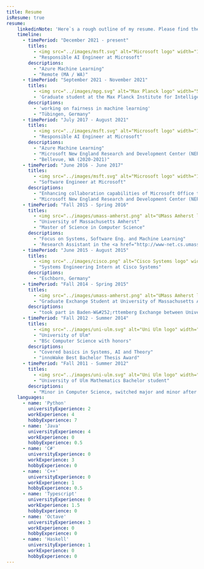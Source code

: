 ```yaml
---
title: Resume
isResume: true
resume:
    linkedinNote: 'Here`s a rough outline of my resume. Please find the comprehensive version at <a href="https://www.linkedin.com/in/romanlutz">linkedin.com/in/romanlutz</a>'
    timeline:
      - timePeriod: "December 2021 - present"
        titles:
          - <img src="../images/msft.svg" alt="Microsoft logo" width="100%" class="center">
          - "Responsible AI Engineer at Microsoft"
        descriptions:
          - "Azure Machine Learning"
          - "Remote (MA / WA)"
      - timePeriod: "September 2021 - November 2021"
        titles:
          - <img src="../images/mpg.svg" alt="Max Planck logo" width="50%" class="center">
          - 'Graduate student at the Max Planck Institute for Intelligent Systems (MPI-IS)'
        descriptions:
          - 'working on fairness in machine learning'
          - "Tübingen, Germany"
      - timePeriod: "July 2017 - August 2021"
        titles:
          - <img src="../images/msft.svg" alt="Microsoft logo" width="100%" class="center">
          - "Responsible AI Engineer at Microsoft"
        descriptions:
          - "Azure Machine Learning"
          - "Microsoft New England Research and Development Center (NERD), Cambridge, MA (until 2020)"
          - "Bellevue, WA (2020-2021)"
      - timePeriod: "June 2016 - June 2017"
        titles:
          - <img src="../images/msft.svg" alt="Microsoft logo" width="100%" class="center">
          - "Software Engineer at Microsoft"
        descriptions:
          - "Enhancing collaboration capabilities of Microsoft Office through the Share feature."
          - "Microsoft New England Research and Development Center (NERD), Cambridge, MA"
      - timePeriod: "Fall 2015 - Spring 2016"
        titles:
          - <img src="../images/umass-amherst.png" alt="UMass Amherst logo" width="100%" class="center">
          - "University of Massachusetts Amherst"
          - "Master of Science in Computer Science"
        descriptions:
          - "Focus on Systems, Software Eng. and Machine Learning"
          - 'Research Assistant in the <a href="http://www-net.cs.umass.edu/networks/people.html">Computer Networking Lab</a> working with Professor <a href="https://www.cs.umass.edu/faculty/directory/towsley_donald">Don Towsley</a> and Professor <a href="http://www2.ic.uff.br/~arocha/">Antonio Rocha</a> on the <span class="thigh">Simulation of Cache Networks.</span>'
      - timePeriod: "June 2015 - August 2015"
        titles:
          - <img src="../images/cisco.png" alt="Cisco Systems logo" width="80%" class="center">
          - "Systems Engineering Intern at Cisco Systems"
        descriptions:
          - "Eschborn, Germany"
      - timePeriod: "Fall 2014 - Spring 2015"
        titles:
          - <img src="../images/umass-amherst.png" alt="UMass Amherst logo" width="100%" class="center">
          - "Graduate Exchange Student at University of Massachusetts Amherst"
        descriptions:
          - "took part in Baden-W&#252;rttemberg Exchange between University of Ulm and University of Massachusetts Amherst"
      - timePeriod: "Fall 2012 - Summer 2014"
        titles:
          - <img src="../images/uni-ulm.svg" alt="Uni Ulm logo" width="100%" class="center">
          - "University of Ulm"
          - "BSc Computer Science with honors"
        descriptions:
          - "Covered basics in Systems, AI and Theory"
          - "innoWake Best Bachelor Thesis Award"
      - timePeriod: "Fall 2011 - Summer 2012"
        titles:
          - <img src="../images/uni-ulm.svg" alt="Uni Ulm logo" width="100%" class="center">
          - "University of Ulm Mathematics Bachelor student"
        descriptions:
          - "Minor in Computer Science, switched major and minor after two semesters"
    languages:
      - name: 'Python'
        universityExperience: 2
        workExperience: 4
        hobbyExperience: 7
      - name: 'Java'
        universityExperience: 4
        workExperience: 0
        hobbyExperience: 0.5
      - name: 'C#'
        universityExperience: 0
        workExperience: 3
        hobbyExperience: 0
      - name: 'C++'
        universityExperience: 0
        workExperience: 1
        hobbyExperience: 0.5
      - name: 'Typescript'
        universityExperience: 0
        workExperience: 1.5
        hobbyExperience: 0
      - name: 'Octave'
        universityExperience: 3
        workExperience: 0
        hobbyExperience: 0
      - name: 'Haskell'
        universityExperience: 1
        workExperience: 0
        hobbyExperience: 0
---
```

